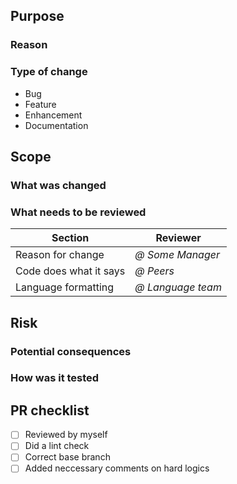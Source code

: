 ## Purpose

### Reason

### Type of change
<!-- remove labels that don't apply -->
- Bug
- Feature
- Enhancement
- Documentation


## Scope

### What was changed
<!-- Brief summary of changes -->

### What needs to be reviewed
| Section | Reviewer |
| --- | --- |
| Reason for change | <i>@ Some Manager</i> |
| Code does what it says | <i>@ Peers</i> |
| Language formatting | <i>@ Language team</i> |

## Risk

### Potential consequences

### How was it tested


## PR checklist
<!-- replace '[ ]' with '[x]' if applicable -->
- [ ] Reviewed by myself
- [ ] Did a lint check
- [ ] Correct base branch
- [ ] Added neccessary comments on hard logics
